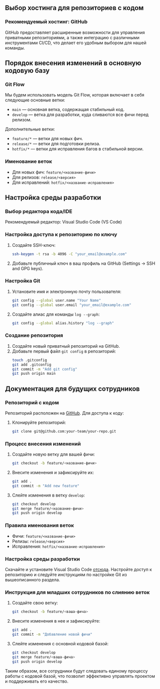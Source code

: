 ## Выбор хостинга для репозиториев с кодом

### Рекомендуемый хостинг: GitHub
GitHub предоставляет расширенные возможности для управления приватными репозиториями, а также интеграцию с различными инструментами CI/CD, что делает его удобным выбором для нашей команды.

## Порядок внесения изменений в основную кодовую базу

### Git Flow
Мы будем использовать модель Git Flow, которая включает в себя следующие основные ветки:
- `main` — основная ветка, содержащая стабильный код.
- `develop` — ветка для разработки, куда сливаются все фичи перед релизом.

Дополнительные ветки:
- `feature/*` — ветки для новых фич.
- `release/*` — ветки для подготовки релиза.
- `hotfix/*` — ветки для исправления багов в стабильной версии.

### Именование веток
- Для новых фич: `feature/<название-фичи>`
- Для релизов: `release/<версия>`
- Для исправлений: `hotfix/<название-исправления>`

## Настройка среды разработки

### Выбор редактора кода/IDE
Рекомендуемый редактор: Visual Studio Code (VS Code)

### Настройка доступа к репозиторию по ключу
1. Создайте SSH-ключ:
   ```sh
   ssh-keygen -t rsa -b 4096 -C "your_email@example.com"
   ```
2. Добавьте публичный ключ в ваш профиль на GitHub (Settings -> SSH and GPG keys).

### Настройка Git
1. Установите имя и электронную почту пользователя:
   ```sh
   git config --global user.name "Your Name"
   git config --global user.email "your_email@example.com"
   ```
2. Создайте алиас для команды `log --graph`:
   ```sh
   git config --global alias.history "log --graph"
   ```

### Создание репозитория
1. Создайте новый приватный репозиторий на GitHub.
2. Добавьте первый файл `git config` в репозиторий:
   ```sh
   touch .gitconfig
   git add .gitconfig
   git commit -m "Add git config"
   git push origin main
   ```

## Документация для будущих сотрудников

### Репозиторий с кодом
Репозиторий расположен на [GitHub](https://github.com/your-team/your-repo). Для доступа к коду:
1. Клонируйте репозиторий:
   ```sh
   git clone git@github.com:your-team/your-repo.git
   ```

### Процесс внесения изменений
1. Создайте новую ветку для вашей фичи:
   ```sh
   git checkout -b feature/<название-фичи>
   ```
2. Внесите изменения и зафиксируйте их:
   ```sh
   git add .
   git commit -m "Add new feature"
   ```
3. Слейте изменения в ветку `develop`:
   ```sh
   git checkout develop
   git merge feature/<название-фичи>
   git push origin develop
   ```

### Правила именования веток
- Фичи: `feature/<название-фичи>`
- Релизы: `release/<версия>`
- Исправления: `hotfix/<название-исправления>`

### Настройка среды разработки
Скачайте и установите Visual Studio Code [отсюда](https://code.visualstudio.com/). Настройте доступ к репозиторию и следуйте инструкциям по настройке Git из вышеописанного раздела.

### Инструкция для младших сотрудников по слиянию веток
1. Создайте свою ветку:
   ```sh
   git checkout -b feature/<ваша-фича>
   ```
2. Внесите изменения в нее и зафиксируйте:
   ```sh
   git add .
   git commit -m "Добавление новой фичи"
   ```
3. Слейте изменения с основной кодовой базой:
   ```sh
   git checkout develop
   git merge feature/<ваша-фича>
   git push origin develop
   ```

Таким образом, все сотрудники будут следовать единому процессу работы с кодовой базой, что позволит эффективно управлять проектом и поддерживать его качество.
